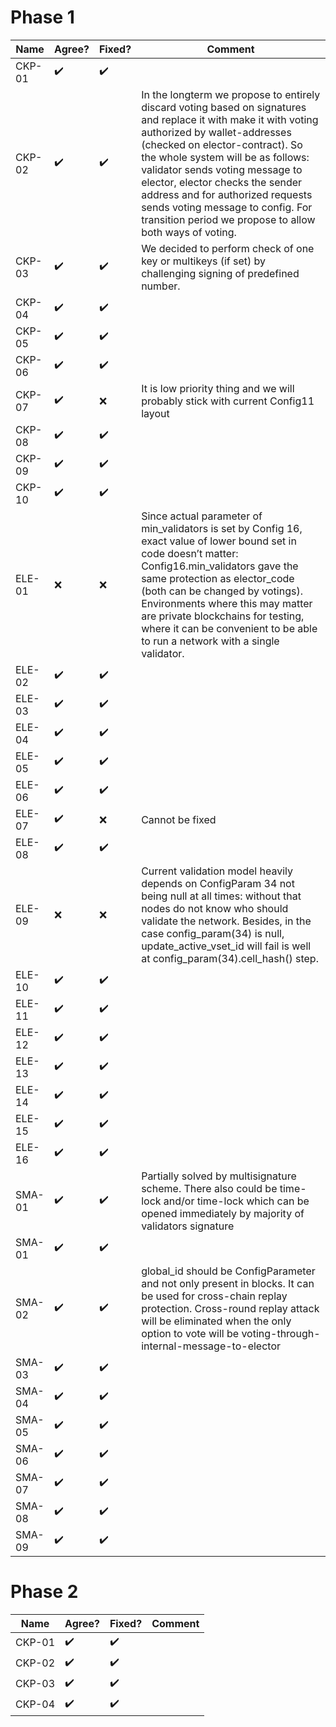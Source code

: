 # Phase 1
| Name | Agree?  | Fixed?  | Comment   |
|------|----|----|---------------------------------------|
|CKP-01| ✔️  |  ✔️ |   |
|CKP-02| ✔️  |  ✔️ | In the longterm we propose to entirely discard voting based on signatures and replace it with make it with voting authorized by wallet-addresses (checked on elector-contract). So the whole system will be as follows: validator sends voting message to elector, elector checks the sender address and for authorized requests sends voting message to config. For transition period we propose to allow both ways of voting.  |
|CKP-03| ✔️  |  ✔️ |  We decided to perform check of one key or multikeys (if set) by challenging signing of predefined number. |
|CKP-04| ✔️  |  ✔️ |   |
|CKP-05| ✔️  |  ✔️ |   |
|CKP-06| ✔️  |  ✔️ |   |
|CKP-07| ✔️  |  ❌ | It is low priority thing and we will probably stick with current Config11 layout  |
|CKP-08| ✔️  |  ✔️ |   |
|CKP-09| ✔️  |  ✔️ |   |
|CKP-10| ✔️  |  ✔️ |   |
|ELE-01| ❌  |  ❌ |  Since actual parameter of min_validators is set by Config 16, exact value of lower bound set in code doesn’t matter: Config16.min_validators gave the same protection as elector_code (both can be changed by votings). Environments where this may matter are private blockchains for testing, where it can be convenient to be able to run a network with a single validator. |
|ELE-02| ✔️  |  ✔️ |   |
|ELE-03| ✔️  |  ✔️ |   |
|ELE-04| ✔️  |  ✔️ |   |
|ELE-05| ✔️  |  ✔️ |   |
|ELE-06| ✔️  |  ✔️ |   |
|ELE-07| ✔️  |  ❌ | Cannot be fixed  |
|ELE-08| ✔️  |  ✔️ |   |
|ELE-09| ❌  |  ❌ |  Current validation model heavily depends on ConfigParam 34 not being null at all times: without that nodes do not know who should validate the network. Besides, in the case config_param(34) is null, update_active_vset_id will fail is well at config_param(34).cell_hash() step. |
|ELE-10| ✔️  |  ✔️ |   |
|ELE-11| ✔️  |  ✔️ |   |
|ELE-12| ✔️ |  ✔️ |   |
|ELE-13| ✔️  |  ✔️ |   |
|ELE-14| ✔️  |  ✔️ |   |
|ELE-15| ✔️  |  ✔️ |   |
|ELE-16| ✔️  |  ✔️ |   |
|SMA-01| ✔️  |  ✔️ | Partially solved by multisignature scheme. There also could be time-lock and/or time-lock which can be opened immediately by majority of validators signature  |
|SMA-01| ✔️  |  ✔️ |   |
|SMA-02| ✔️  |  ✔️ |  global_id should be ConfigParameter and not only present in  blocks. It can be used for cross-chain replay protection. Cross-round replay attack will be eliminated when the only option to vote will be voting-through-internal-message-to-elector |
|SMA-03| ✔️  |  ✔️ |   |
|SMA-04| ✔️  |  ✔️ |   |
|SMA-05| ✔️  |  ✔️ |   |
|SMA-06| ✔️  |  ✔️ |   |
|SMA-07| ✔️  |  ✔️ |   |
|SMA-08| ✔️  |  ✔️ |   |
|SMA-09| ✔️  |  ✔️ |   |

# Phase 2
| Name | Agree?  | Fixed?  | Comment   |
|------|----|----|---------------------------------------|
|CKP-01| ✔️  |  ✔️ |   |
|CKP-02| ✔️  |  ✔️ |   |
|CKP-03| ✔️  |  ✔️ |   |
|CKP-04| ✔️  |  ✔️ |   |
